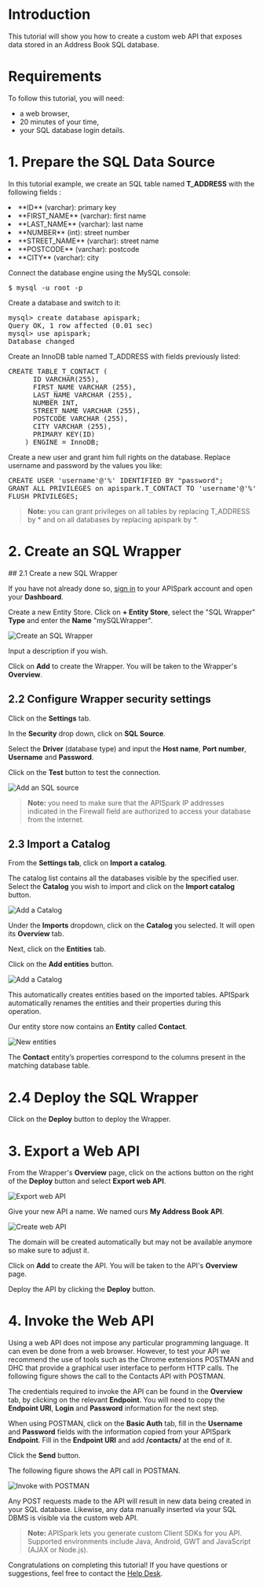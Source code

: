 # Introduction

This tutorial will show you how to create a custom web API that exposes data stored in an Address Book SQL database.

# Requirements

To follow this tutorial, you will need:

*   a web browser,
*   20 minutes of your time,
*   your SQL database login details.

# 1. Prepare the SQL Data Source

In this tutorial example, we create an SQL table named **T_ADDRESS** with the following fields :

<li>**ID** (varchar): primary key</li>
<li>**FIRST_NAME** (varchar): first name</li>
<li>**LAST_NAME** (varchar): last name</li>
<li>**NUMBER** (int): street number</li>
<li>**STREET_NAME** (varchar): street name</li>
<li>**POSTCODE** (varchar): postcode</li>
<li>**CITY** (varchar): city</li>

Connect the database engine using the MySQL console:

<pre>$ mysql -u root -p</pre>

Create a database and switch to it:

<pre>mysql> create database apispark;
Query OK, 1 row affected (0.01 sec)
mysql> use apispark;
Database changed</pre>

Create an InnoDB table named T_ADDRESS with fields previously listed:

<pre>CREATE TABLE T_CONTACT (
	  ID VARCHAR(255),
	  FIRST_NAME VARCHAR (255),
	  LAST_NAME VARCHAR (255),
	  NUMBER INT,
	  STREET_NAME VARCHAR (255),
	  POSTCODE VARCHAR (255),
	  CITY VARCHAR (255),
	  PRIMARY KEY(ID)
	) ENGINE = InnoDB;
</pre>

Create a new user and grant him full rights on the database. Replace username and password by the values you like:

<pre>CREATE USER 'username'@'%' IDENTIFIED BY "password";
GRANT ALL PRIVILEGES on apispark.T_CONTACT TO 'username'@'%';
FLUSH PRIVILEGES;
</pre>

>**Note:** you can grant privileges on all tables by replacing T_ADDRESS by \* and
on all databases by replacing apispark by \*.

# 2. Create an SQL Wrapper

## 2.1 Create a new SQL Wrapper

If you have not already done so, <a href="https://apispark.restlet.com/signin" target="_blank">sign in</a> to your APISpark account and open your **Dashboard**.

Create a new Entity Store. Click on **+ Entity Store**, select the "SQL Wrapper" **Type** and enter the **Name** "mySQLWrapper".

![Create an SQL Wrapper](images/create-sql-wrapper.png "Create an SQL Wrapper")

Input a description if you wish.

Click on **Add** to create the Wrapper. You will be taken to the Wrapper's **Overview**.

## 2.2 Configure Wrapper security settings

Click on the **Settings** tab.

In the **Security** drop down, click on **SQL Source**.

Select the **Driver** (database type) and input the **Host name**, **Port number**, **Username** and **Password**.

Click on the **Test** button to test the connection.

![Add an SQL source](images/add-sql-wrapper-source.png "Add an SQL source")

>**Note:** you need to make sure that the APISpark IP addresses indicated in the Firewall field are authorized to access your database from the internet.

## 2.3 Import a Catalog

From the **Settings tab**, click on **Import a catalog**.

The catalog list contains all the databases visible by the specified user. Select the **Catalog** you wish to import and click on the **Import catalog** button.

![Add a Catalog](images/import-sql-catalog.png "Add a Catalog")

Under the **Imports** dropdown, click on the **Catalog** you selected. It will open its **Overview** tab.

Next, click on the **Entities** tab.

Click on the **Add entities** button.

![Add a Catalog](images/add-entities-sql.png "Add a Catalog")

This automatically creates entities based on the imported tables. APISpark automatically renames the entities and their properties during this operation.

Our entity store now contains an **Entity** called **Contact**.

![New entities](images/new-sql-entities.png "Add a Catalog")

The **Contact** entity’s properties correspond to the columns present in the matching database table.

# 2.4 Deploy the SQL Wrapper

Click on the **Deploy** button to deploy the Wrapper.

# 3. Export a Web API

From the Wrapper's **Overview** page, click on the actions button on the right of the **Deploy** button and select **Export web API**.

![Export web API](images/export-api-from-sql.png "Export web API")

Give your new API a name. We named ours **My Address Book API**.

![Create web API](images/create-api-from-sql.png "Create web API")

The domain will be created automatically but may not be available anymore so make sure to adjust it.

Click on **Add** to create the API. You will be taken to the API's **Overview** page.

Deploy the API by clicking the **Deploy** button.

# 4. Invoke the Web API

Using a web API does not impose any particular programming language. It can even be done from a web browser. However, to test your API we recommend the use of tools such as the Chrome extensions POSTMAN and DHC that provide a graphical user interface to perform HTTP calls.
The following figure shows the call to the Contacts API with POSTMAN.

The credentials required to invoke the API can be found in the **Overview** tab, by clicking on the relevant **Endpoint**. You will need to copy the **Endpoint URI**, **Login** and **Password** information for the next step.

When using POSTMAN, click on the **Basic Auth** tab, fill in the **Username** and **Password** fields with the information copied from your APISpark **Endpoint**. Fill in the **Endpoint URI** and add **/contacts/** at the end of it.

Click the **Send** button.

The following figure shows the API call in POSTMAN.

![Invoke with POSTMAN](images/postman-gsheet.jpg "Invoke with POSTMAN")

Any POST requests made to the API will result in new data being created in your SQL database. Likewise, any data manually inserted via your SQL DBMS is visible via the custom web API.

>**Note:** APISpark lets you generate custom Client SDKs for you API. Supported environments include Java, Android, GWT and JavaScript (AJAX or Node.js).

Congratulations on completing this tutorial! If you have questions or suggestions, feel free to contact the <a href="http://support.apispark.com/" target="_blank">Help Desk</a>.
